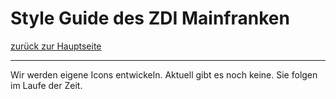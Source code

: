 # Style Guide des ZDI Mainfranken
[zurück zur Hauptseite](Readme.md)

---

Wir werden eigene Icons entwickeln. Aktuell gibt es noch keine. Sie folgen im Laufe der Zeit.